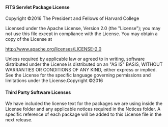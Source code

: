 #### FITS Servlet Package License
Copyright ©2016 The President and Fellows of Harvard College

Licensed under the Apache License, Version 2.0 (the "License"); you may not use this file except in compliance with the License. You may obtain a copy of the License at

http://www.apache.org/licenses/LICENSE-2.0

Unless required by applicable law or agreed to in writing, software distributed under the License is distributed on an "AS IS" BASIS, WITHOUT WARRANTIES OR CONDITIONS OF ANY KIND, either express or implied. See the License for the specific language governing permissions and limitations under the License.Copyright ©2016

#### Third Party Software Licenses
We have included the license text for the packages we are using inside the License folder and any applicable notices required in the Notices folder.  A specific reference of each package will be added to this License file in the next release. 
